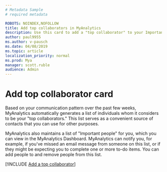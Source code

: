 ```yaml
---
# Metadata Sample
# required metadata

ROBOTS: NOINDEX,NOFOLLOW
title: Add top collaborators in MyAnalytics
description: Use this card to add a "top collaborator" to your Important people list in MyAnalytics 
author: paul9955
ms.author: v-pausch
ms.date: 04/08/2019
ms.topic: article
localization_priority: normal 
ms.prod: Mya
manager: scott.ruble
audience: Admin
---
```


# Add top collaborator card 

Based on your communication pattern over the past few weeks, MyAnalytics automatically generates a list of individuals whom it considers to be your "top collaborators." This list serves as a convenient source of contacts that you can use for other purposes.

MyAnalytics also maintains a list of "Important people" for you, which you can view in the MyAnalytics Dashboard. MyAnalytics can notify you, for example, if you've missed an email message from someone on this list, or if they might be expecting you to complete one or more to-do items. You can add people to and remove people from this list.

[!INCLUDE [Add a top collaborator](../../Includes/to-add-a-top-collaborator.md)]
